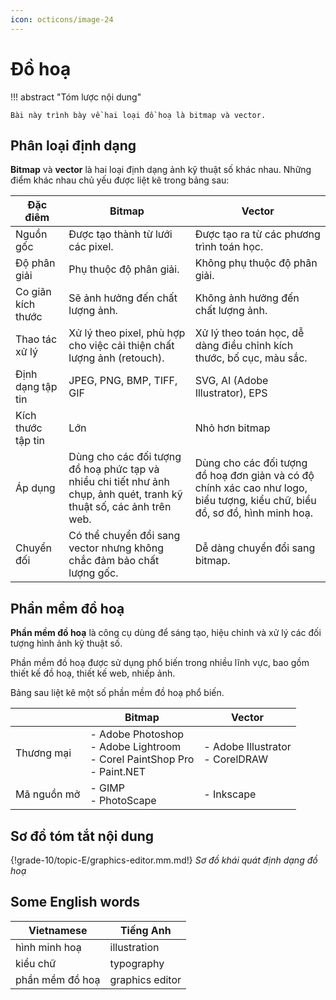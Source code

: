 ```yaml
---
icon: octicons/image-24
---
```


# Đồ hoạ

!!! abstract "Tóm lược nội dung"

    Bài này trình bày về hai loại đồ hoạ là bitmap và vector.

## Phân loại định dạng

**Bitmap** và **vector** là hai loại định dạng ảnh kỹ thuật số khác nhau. Những điểm khác nhau chủ yếu được liệt kê trong bảng sau:

| Đặc điêm | Bitmap | Vector |
| --- | --- | --- |
| Nguồn gốc | Được tạo thành từ lưới các pixel. | Được tạo ra từ các phương trình toán học. |
| Độ phân giải | Phụ thuộc độ phân giải. | Không phụ thuộc độ phân giải. |
| Co giãn kích thước | Sẽ ảnh hưởng đến chất lượng ảnh. | Không ảnh hưởng đến chất lượng ảnh. |
| Thao tác xử lý | Xử lý theo pixel, phù hợp cho việc cải thiện chất lượng ảnh (retouch). | Xử lý theo toán học, dễ dàng điều chỉnh kích thước, bố cục, màu sắc. |
| Định dạng tập tin | JPEG, PNG, BMP, TIFF, GIF | SVG, AI (Adobe Illustrator), EPS |
| Kích thước tập tin | Lớn | Nhỏ hơn bitmap | 
| Áp dụng | Dùng cho các đối tượng đồ hoạ phức tạp và nhiều chi tiết như ảnh chụp, ảnh quét, tranh kỹ thuật số, các ảnh trên web. | Dùng cho các đối tượng đồ hoạ đơn giản và có độ chính xác cao như logo, biểu tượng, kiểu chữ, biểu đồ, sơ đồ, hình minh hoạ. |
| Chuyển đối | Có thể chuyển đổi sang vector nhưng không chắc đảm bảo chất lượng gốc. | Dễ dàng chuyển đổi sang bitmap. |

## Phần mềm đồ hoạ

**Phần mềm đồ hoạ** là công cụ dùng để sáng tạo, hiệu chỉnh và xử lý các đối tượng hình ảnh kỹ thuật số.

Phần mềm đồ hoạ được sử dụng phổ biến trong nhiều lĩnh vực, bao gồm thiết kế đồ hoạ, thiết kế web, nhiếp ảnh.

Bảng sau liệt kê một số phần mềm đồ hoạ phổ biến.

|  | Bitmap | Vector |
| --- | --- | --- |
| Thương mại | - Adobe Photoshop <br> - Adobe Lightroom <br> - Corel PaintShop Pro <br> - Paint.NET | - Adobe Illustrator <br> - CorelDRAW <br> |
| Mã nguồn mở | - GIMP <br> - PhotoScape <br> | - Inkscape <br> |

## Sơ đồ tóm tắt nội dung

{!grade-10/topic-E/graphics-editor.mm.md!}
*Sơ đồ khái quát định dạng đồ hoạ*

## Some English words

| Vietnamese | Tiếng Anh | 
| --- | --- |
| hình minh hoạ | illustration |
| kiểu chữ | typography |
| phần mềm đồ hoạ | graphics editor |